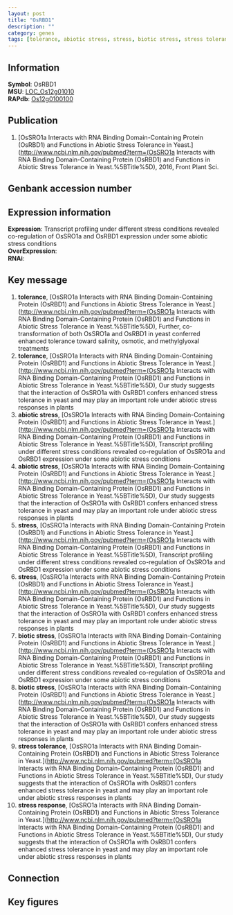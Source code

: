 ```yaml
---
layout: post
title: "OsRBD1"
description: ""
category: genes
tags: [tolerance, abiotic stress, stress, biotic stress, stress tolerance, stress response, Gene]
---
```


## Information
__Symbol__: OsRBD1  
__MSU__: [LOC_Os12g01010](http://rice.plantbiology.msu.edu/cgi-bin/ORF_infopage.cgi?orf=LOC_Os12g01010)  
__RAPdb__: [Os12g0100100](http://rapdb.dna.affrc.go.jp/viewer/gbrowse_details/irgsp1?name=Os12g0100100)  

## Publication
1. [OsSRO1a Interacts with RNA Binding Domain-Containing Protein (OsRBD1) and Functions in Abiotic Stress Tolerance in Yeast.](http://www.ncbi.nlm.nih.gov/pubmed?term=(OsSRO1a Interacts with RNA Binding Domain-Containing Protein (OsRBD1) and Functions in Abiotic Stress Tolerance in Yeast.%5BTitle%5D), 2016, Front Plant Sci.

## Genbank accession number

## Expression information
__Expression__: Transcript profiling under different stress conditions revealed co-regulation of OsSRO1a and OsRBD1 expression under some abiotic stress conditions  
__OverExpression__:  
__RNAi__:  

## Key message
1. __tolerance__, [OsSRO1a Interacts with RNA Binding Domain-Containing Protein (OsRBD1) and Functions in Abiotic Stress Tolerance in Yeast.](http://www.ncbi.nlm.nih.gov/pubmed?term=(OsSRO1a Interacts with RNA Binding Domain-Containing Protein (OsRBD1) and Functions in Abiotic Stress Tolerance in Yeast.%5BTitle%5D),  Further, co-transformation of both OsSRO1a and OsRBD1 in yeast conferred enhanced tolerance toward salinity, osmotic, and methylglyoxal treatments
2. __tolerance__, [OsSRO1a Interacts with RNA Binding Domain-Containing Protein (OsRBD1) and Functions in Abiotic Stress Tolerance in Yeast.](http://www.ncbi.nlm.nih.gov/pubmed?term=(OsSRO1a Interacts with RNA Binding Domain-Containing Protein (OsRBD1) and Functions in Abiotic Stress Tolerance in Yeast.%5BTitle%5D),  Our study suggests that the interaction of OsSRO1a with OsRBD1 confers enhanced stress tolerance in yeast and may play an important role under abiotic stress responses in plants
3. __abiotic stress__, [OsSRO1a Interacts with RNA Binding Domain-Containing Protein (OsRBD1) and Functions in Abiotic Stress Tolerance in Yeast.](http://www.ncbi.nlm.nih.gov/pubmed?term=(OsSRO1a Interacts with RNA Binding Domain-Containing Protein (OsRBD1) and Functions in Abiotic Stress Tolerance in Yeast.%5BTitle%5D),  Transcript profiling under different stress conditions revealed co-regulation of OsSRO1a and OsRBD1 expression under some abiotic stress conditions
4. __abiotic stress__, [OsSRO1a Interacts with RNA Binding Domain-Containing Protein (OsRBD1) and Functions in Abiotic Stress Tolerance in Yeast.](http://www.ncbi.nlm.nih.gov/pubmed?term=(OsSRO1a Interacts with RNA Binding Domain-Containing Protein (OsRBD1) and Functions in Abiotic Stress Tolerance in Yeast.%5BTitle%5D),  Our study suggests that the interaction of OsSRO1a with OsRBD1 confers enhanced stress tolerance in yeast and may play an important role under abiotic stress responses in plants
5. __stress__, [OsSRO1a Interacts with RNA Binding Domain-Containing Protein (OsRBD1) and Functions in Abiotic Stress Tolerance in Yeast.](http://www.ncbi.nlm.nih.gov/pubmed?term=(OsSRO1a Interacts with RNA Binding Domain-Containing Protein (OsRBD1) and Functions in Abiotic Stress Tolerance in Yeast.%5BTitle%5D),  Transcript profiling under different stress conditions revealed co-regulation of OsSRO1a and OsRBD1 expression under some abiotic stress conditions
6. __stress__, [OsSRO1a Interacts with RNA Binding Domain-Containing Protein (OsRBD1) and Functions in Abiotic Stress Tolerance in Yeast.](http://www.ncbi.nlm.nih.gov/pubmed?term=(OsSRO1a Interacts with RNA Binding Domain-Containing Protein (OsRBD1) and Functions in Abiotic Stress Tolerance in Yeast.%5BTitle%5D),  Our study suggests that the interaction of OsSRO1a with OsRBD1 confers enhanced stress tolerance in yeast and may play an important role under abiotic stress responses in plants
7. __biotic stress__, [OsSRO1a Interacts with RNA Binding Domain-Containing Protein (OsRBD1) and Functions in Abiotic Stress Tolerance in Yeast.](http://www.ncbi.nlm.nih.gov/pubmed?term=(OsSRO1a Interacts with RNA Binding Domain-Containing Protein (OsRBD1) and Functions in Abiotic Stress Tolerance in Yeast.%5BTitle%5D),  Transcript profiling under different stress conditions revealed co-regulation of OsSRO1a and OsRBD1 expression under some abiotic stress conditions
8. __biotic stress__, [OsSRO1a Interacts with RNA Binding Domain-Containing Protein (OsRBD1) and Functions in Abiotic Stress Tolerance in Yeast.](http://www.ncbi.nlm.nih.gov/pubmed?term=(OsSRO1a Interacts with RNA Binding Domain-Containing Protein (OsRBD1) and Functions in Abiotic Stress Tolerance in Yeast.%5BTitle%5D),  Our study suggests that the interaction of OsSRO1a with OsRBD1 confers enhanced stress tolerance in yeast and may play an important role under abiotic stress responses in plants
9. __stress tolerance__, [OsSRO1a Interacts with RNA Binding Domain-Containing Protein (OsRBD1) and Functions in Abiotic Stress Tolerance in Yeast.](http://www.ncbi.nlm.nih.gov/pubmed?term=(OsSRO1a Interacts with RNA Binding Domain-Containing Protein (OsRBD1) and Functions in Abiotic Stress Tolerance in Yeast.%5BTitle%5D),  Our study suggests that the interaction of OsSRO1a with OsRBD1 confers enhanced stress tolerance in yeast and may play an important role under abiotic stress responses in plants
10. __stress response__, [OsSRO1a Interacts with RNA Binding Domain-Containing Protein (OsRBD1) and Functions in Abiotic Stress Tolerance in Yeast.](http://www.ncbi.nlm.nih.gov/pubmed?term=(OsSRO1a Interacts with RNA Binding Domain-Containing Protein (OsRBD1) and Functions in Abiotic Stress Tolerance in Yeast.%5BTitle%5D),  Our study suggests that the interaction of OsSRO1a with OsRBD1 confers enhanced stress tolerance in yeast and may play an important role under abiotic stress responses in plants

## Connection

## Key figures


